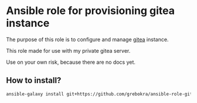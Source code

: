 # Ansible role for provisioning gitea instance
The purpose of this role is to configure and manage [gitea](https://gitea.io) instance.

This role made for use with my private gitea server. 

Use on your own risk, because there are no docs yet.

## How to install?
```bash
ansible-galaxy install git+https://github.com/grebokra/ansible-role-gitea -p <roles directory>
```
